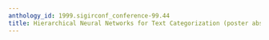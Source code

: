 ```yaml
---
anthology_id: 1999.sigirconf_conference-99.44
title: Hierarchical Neural Networks for Text Categorization (poster abstract)
---
```

